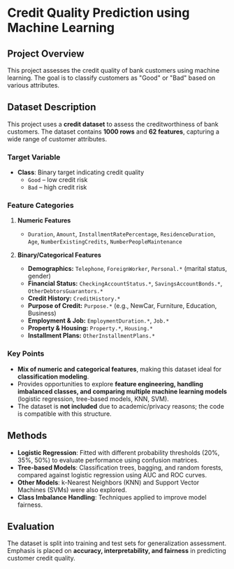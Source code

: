 # Credit Quality Prediction using Machine Learning

## Project Overview
This project assesses the credit quality of bank customers using machine learning. The goal is to classify customers as "Good" or "Bad" based on various attributes.

## Dataset Description

This project uses a **credit dataset** to assess the creditworthiness of bank customers. The dataset contains **1000 rows** and **62 features**, capturing a wide range of customer attributes.  

### Target Variable
- **Class**: Binary target indicating credit quality  
  - `Good` – low credit risk  
  - `Bad` – high credit risk  

### Feature Categories
1. **Numeric Features**
   - `Duration`, `Amount`, `InstallmentRatePercentage`, `ResidenceDuration`, `Age`, `NumberExistingCredits`, `NumberPeopleMaintenance`  

2. **Binary/Categorical Features**
   - **Demographics:** `Telephone`, `ForeignWorker`, `Personal.*` (marital status, gender)  
   - **Financial Status:** `CheckingAccountStatus.*`, `SavingsAccountBonds.*`, `OtherDebtorsGuarantors.*`  
   - **Credit History:** `CreditHistory.*`  
   - **Purpose of Credit:** `Purpose.*` (e.g., NewCar, Furniture, Education, Business)  
   - **Employment & Job:** `EmploymentDuration.*`, `Job.*`  
   - **Property & Housing:** `Property.*`, `Housing.*`  
   - **Installment Plans:** `OtherInstallmentPlans.*`  

### Key Points
- **Mix of numeric and categorical features**, making this dataset ideal for **classification modeling**.  
- Provides opportunities to explore **feature engineering, handling imbalanced classes, and comparing multiple machine learning models** (logistic regression, tree-based models, KNN, SVM).  
- The dataset is **not included** due to academic/privacy reasons; the code is compatible with this structure.



## Methods
- **Logistic Regression**: Fitted with different probability thresholds (20%, 35%, 50%) to evaluate performance using confusion matrices.
- **Tree-based Models**: Classification trees, bagging, and random forests, compared against logistic regression using AUC and ROC curves.
- **Other Models**: k-Nearest Neighbors (KNN) and Support Vector Machines (SVMs) were also explored.
- **Class Imbalance Handling**: Techniques applied to improve model fairness.

## Evaluation
The dataset is split into training and test sets for generalization assessment. Emphasis is placed on **accuracy, interpretability, and fairness** in predicting customer credit quality.
